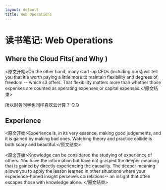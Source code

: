 ```yaml
---
layout: default
title: Web Operations
---
```


# 读书笔记: Web Operations


## Where the Cloud Fits( and Why )

<原文开始>On the other hand, many start-up CFOs (including ours) will tell you that it's worth paying a little more to maintain flexibility and degrees of freedom -- which s3 offers. That flexibility matters more than whether those expenses are counted as operating expenses or capital expenses.</原文结束>

所以财务同学也同样喜欢云计算？ Q.Q
## Experience

<原文开始>Experience is, in its very essence, making good judgements, and it is gained by making bad ones. Watching theory and practice collide is both scary and beautiful.</原文结束>


<原文开始>Knowledge can be considered the studying of experience of others. You have the information but have not grasped the deeper meaning that is gained by directly experiencing the causality. The deeper meaning allows you to apply the lesson learned in other situations where your experience-honed insight perceives correlations-- an insight that often escapes those with knowledge alone. </原文结束>